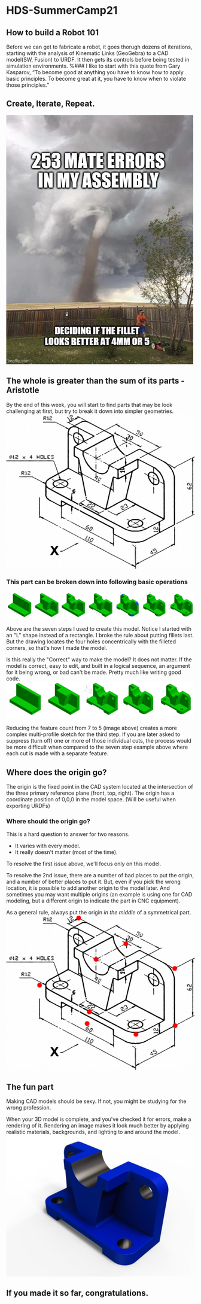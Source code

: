 # HDS-SummerCamp21

## How to build a Robot 101

Before we can get to fabricate a robot, it goes thorugh dozens of iterations, starting with the analysis of Kinematic Links (GeoGebra) to a CAD model(SW, Fusion) to URDF. It then gets its controls before being tested in simulation environments.
%### I like to start with this quote from Gary Kasparov, “To become good at anything you have to know how to apply basic principles. To become great at it, you have to know when to violate those principles.”
## Create, Iterate, Repeat.
![Lets get done](media/0r-7ewQnhoRWCpqyNtH1b5KSySPNh-bzXIV2aSWoB78.webp)

## The whole is greater than the sum of its parts -Aristotle

By the end of this week, you will start to find parts that may be look challenging at first, but try to break it down into simpler geometries.
![Lets get done](media/4.png)
### This part can be broken down into following basic operations
![Lets get done](media/5.png)

Above are the seven steps I used to create this model. Notice I started with an "L" shape instead of a rectangle. I broke the rule about putting fillets last. But the drawing locates the four holes concentrically with the filleted corners, so that's how I made the model.

Is this really the "Correct" way to make the model? It does not matter. If the model is correct, easy to edit, and built in a logical sequence, an argument for it being wrong, or bad can't be made. Pretty much like writing good code.
![Lets get done](media/6.png)

Reducing the feature count from 7 to 5 (image above) creates a more complex multi-profile sketch for the third step. If you are later asked to suppress (turn off) one or more of those individual cuts, the process would be more difficult when compared to the seven step example above where each cut is made with a separate feature.

## Where does the origin go?

The origin is the fixed point in the CAD system located at the intersection of the three primary reference plane (front, top, right). The origin has a coordinate position of 0,0,0 in the model space. (Will be useful when exporting URDFs)

### Where should the origin go?

This is a hard question to answer for two reasons.

   * It varies with every model.
   * It really doesn't matter (most of the time).

To resolve the first issue above, we'll focus only on this model.

To resolve the 2nd issue, there are a number of bad places to put the origin, and a number of better places to put it. But, even if you pick the wrong location, it is possible to add another origin to the model later. And sometimes you may want multiple origins (an example is using one for CAD modeling, but a different origin to indicate the part in CNC equipment).

As a general rule, always put the origin *in the middle* of a symmetrical part. 
![Lets get done](media/8.png)



## The fun part
Making CAD models should be sexy. If not, you might be studying for the wrong profession.

When your 3D model is complete, and you've checked it for errors, make a rendering of it. Rendering an image makes it look much better by applying realistic materials, backgrounds, and lighting to and around the model.
![Lets get done](media/7.jpg)

## If you made it so far, congratulations. 

